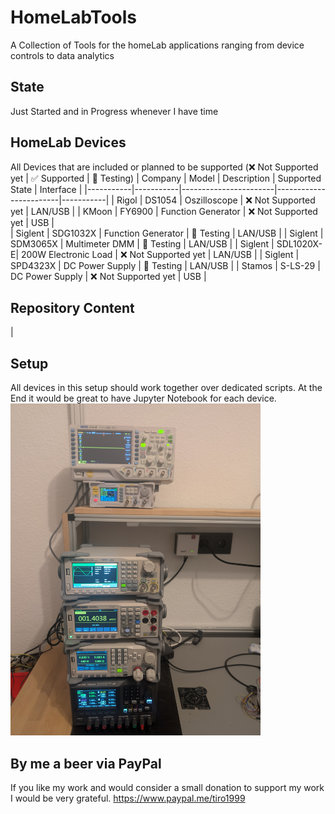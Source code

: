 # HomeLabTools
A Collection of Tools for the homeLab applications ranging from device controls to data analytics

## State
Just Started and in Progress whenever I have time

## HomeLab Devices
All Devices that are included or planned to be supported (❌ Not Supported yet | ✅ Supported | 🧪 Testing)
| Company   | Model     | Description           | Supported State        | Interface |
|-----------|-----------|-----------------------|------------------------|-----------|
| Rigol     | DS1054    | Oszilloscope          | ❌ Not Supported yet   | LAN/USB   |
| KMoon     | FY6900    | Function Generator    | ❌ Not Supported yet   | USB       |   
| Siglent   | SDG1032X  | Function Generator    | 🧪  Testing            | LAN/USB   |
| Siglent   | SDM3065X  | Multimeter DMM        | 🧪  Testing            | LAN/USB   |
| Siglent   | SDL1020X-E| 200W Electronic Load  | ❌ Not Supported yet   | LAN/USB   |
| Siglent   | SPD4323X  | DC Power Supply       | 🧪  Testing            | LAN/USB   |
| Stamos    | S-LS-29   | DC Power Supply       | ❌ Not Supported yet   | USB       |

## Repository Content
| 
## Setup
All devices in this setup should work together over dedicated scripts. At the End it would be great to have 
Jupyter Notebook for each device.
<img src="src/res/setup.jpg" alt="Setup to automate" width="400"/>

## By me a beer via PayPal
If you like my work and would consider a small donation to support my work I would be very grateful.
https://www.paypal.me/tiro1999